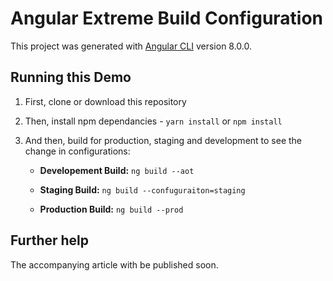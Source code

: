 # Angular Extreme Build Configuration

This project was generated with [Angular CLI](https://github.com/angular/angular-cli) version 8.0.0.

## Running this Demo

1. First, clone or download this repository
2. Then, install npm dependancies - `yarn install` or `npm install`
3. And then, build for production, staging and development to see the change in configurations:

   - **Developement Build:** `ng build --aot`

   - **Staging Build:** `ng build --confuguraiton=staging`

   - **Production Build:** `ng build --prod`

## Further help

The accompanying article with be published soon.
